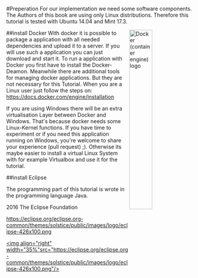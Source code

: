 #Preperation
For our implementation we need some software components. The Authors of this book are using only Linux distributions. Therefore this tutorial is tested with Ubuntu 14.04 and Mint 17.3.

<a title="By dotCloud, Inc. [Apache License 2.0 (http://www.apache.org/licenses/LICENSE-2.0)], via Wikimedia Commons" href="https://commons.wikimedia.org/wiki/File%3ADocker_(container_engine)_logo.png"><img align="right" width="35%" alt="Docker (container engine) logo" src="https://upload.wikimedia.org/wikipedia/commons/7/79/Docker_%28container_engine%29_logo.png"/></a>

##install Docker
With docker it is possible to package a application with all needed dependencies and upload it to a server. If you will use such a application you can just download and start it.
To run a application with Docker you first have to install the Docker-Deamon. Meanwhile there are additional tools for managing docker applications. But they are not necessary for this Tutorial. When you are a Linux user just follow the steps on:
https://docs.docker.com/engine/installation

If you are using Windows there will be an extra virtualisation Layer between Docker and Windows. That's because docker needs some Linux-Kernel functions.
If you have time to experiment or if you need this application running on Windows, you're welcome to share your experience (pull request) ;).
Otherwise its maybe easier to install a virtual Linux System with for example Virtualbox and use it for the tutorial.

##install Eclipse

The programming part of this tutorial is wrote in the programming language Java.  

2016 The Eclipse Foundation

https://eclipse.org/eclipse.org-common/themes/solstice/public/images/logo/eclipse-426x100.png 

<a title="Copyright © 2016 The Eclipse Foundation. All Rights Reserved." href="https://eclipse.org 
"><img align="right" width="35%"src="https://eclipse.org/eclipse.org-common/themes/solstice/public/images/logo/eclipse-426x100.png"/></a>